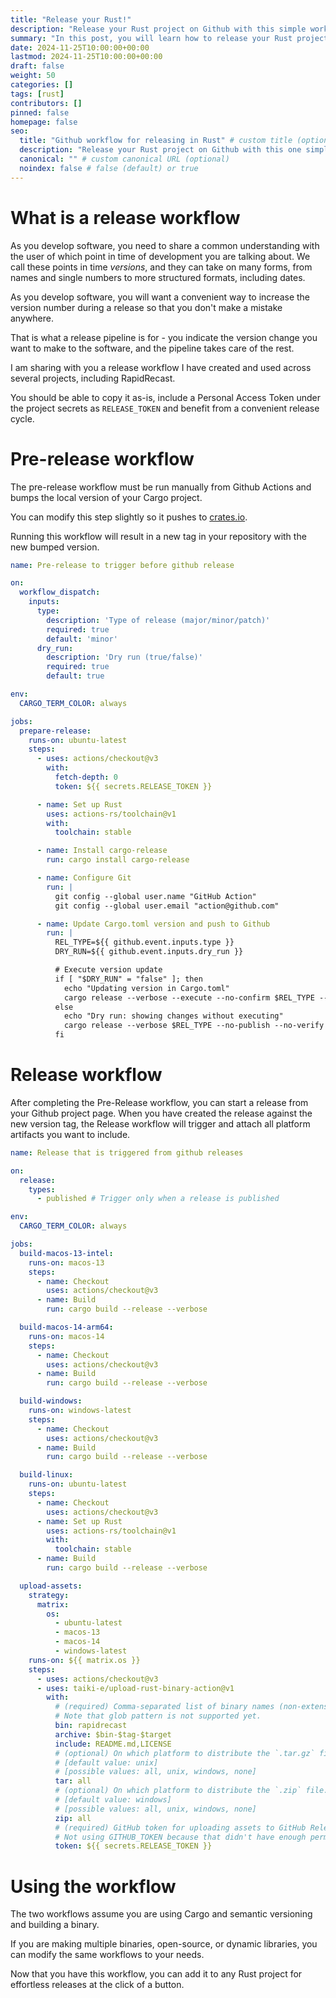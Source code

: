 ```yaml
---
title: "Release your Rust!"
description: "Release your Rust project on Github with this simple workflow"
summary: "In this post, you will learn how to release your Rust project while conveniently handling release versions."
date: 2024-11-25T10:00:00+00:00
lastmod: 2024-11-25T10:00:00+00:00
draft: false
weight: 50
categories: []
tags: [rust]
contributors: []
pinned: false
homepage: false
seo:
  title: "Github workflow for releasing in Rust" # custom title (optional)
  description: "Release your Rust project on Github with this one simple snippet" # custom description (recommended)
  canonical: "" # custom canonical URL (optional)
  noindex: false # false (default) or true
---
```


# What is a release workflow

As you develop software, you need to share a common understanding with the user of which point in time of development you are talking about.
We call these points in time *versions*, and they can take on many forms, from names and single numbers to more structured formats, including dates.

As you develop software, you will want a convenient way to increase the version number during a release so that you don't make a mistake anywhere.

That is what a release pipeline is for - you indicate the version change you want to make to the software, and the pipeline takes care of the rest.

I am sharing with you a release workflow I have created and used across several projects, including RapidRecast.

You should be able to copy it as-is, include a Personal Access Token under the project secrets as `RELEASE_TOKEN` and benefit from a convenient release cycle.

# Pre-release workflow

The pre-release workflow must be run manually from Github Actions and bumps the local version of your Cargo project.

You can modify this step slightly so it pushes to [crates.io](https://crates.io).

Running this workflow will result in a new tag in your repository with the new bumped version.

```yaml
name: Pre-release to trigger before github release

on:
  workflow_dispatch:
    inputs:
      type:
        description: 'Type of release (major/minor/patch)'
        required: true
        default: 'minor'
      dry_run:
        description: 'Dry run (true/false)'
        required: true
        default: true

env:
  CARGO_TERM_COLOR: always

jobs:
  prepare-release:
    runs-on: ubuntu-latest
    steps:
      - uses: actions/checkout@v3
        with:
          fetch-depth: 0
          token: ${{ secrets.RELEASE_TOKEN }}

      - name: Set up Rust
        uses: actions-rs/toolchain@v1
        with:
          toolchain: stable

      - name: Install cargo-release
        run: cargo install cargo-release

      - name: Configure Git
        run: |
          git config --global user.name "GitHub Action"
          git config --global user.email "action@github.com"

      - name: Update Cargo.toml version and push to Github
        run: |
          REL_TYPE=${{ github.event.inputs.type }}
          DRY_RUN=${{ github.event.inputs.dry_run }}

          # Execute version update
          if [ "$DRY_RUN" = "false" ]; then
            echo "Updating version in Cargo.toml"
            cargo release --verbose --execute --no-confirm $REL_TYPE --no-publish --no-verify
          else
            echo "Dry run: showing changes without executing"
            cargo release --verbose $REL_TYPE --no-publish --no-verify
          fi
```

# Release workflow

After completing the Pre-Release workflow, you can start a release from your Github project page.
When you have created the release against the new version tag, the Release workflow will trigger and attach all platform artifacts you want to include.

```yaml
name: Release that is triggered from github releases

on:
  release:
    types:
      - published # Trigger only when a release is published

env:
  CARGO_TERM_COLOR: always

jobs:
  build-macos-13-intel:
    runs-on: macos-13
    steps:
      - name: Checkout
        uses: actions/checkout@v3
      - name: Build
        run: cargo build --release --verbose

  build-macos-14-arm64:
    runs-on: macos-14
    steps:
      - name: Checkout
        uses: actions/checkout@v3
      - name: Build
        run: cargo build --release --verbose

  build-windows:
    runs-on: windows-latest
    steps:
      - name: Checkout
        uses: actions/checkout@v3
      - name: Build
        run: cargo build --release --verbose

  build-linux:
    runs-on: ubuntu-latest
    steps:
      - name: Checkout
        uses: actions/checkout@v3
      - name: Set up Rust
        uses: actions-rs/toolchain@v1
        with:
          toolchain: stable
      - name: Build
        run: cargo build --release --verbose

  upload-assets:
    strategy:
      matrix:
        os:
          - ubuntu-latest
          - macos-13
          - macos-14
          - windows-latest
    runs-on: ${{ matrix.os }}
    steps:
      - uses: actions/checkout@v3
      - uses: taiki-e/upload-rust-binary-action@v1
        with:
          # (required) Comma-separated list of binary names (non-extension portion of filename) to build and upload.
          # Note that glob pattern is not supported yet.
          bin: rapidrecast
          archive: $bin-$tag-$target
          include: README.md,LICENSE
          # (optional) On which platform to distribute the `.tar.gz` file.
          # [default value: unix]
          # [possible values: all, unix, windows, none]
          tar: all
          # (optional) On which platform to distribute the `.zip` file.
          # [default value: windows]
          # [possible values: all, unix, windows, none]
          zip: all
          # (required) GitHub token for uploading assets to GitHub Releases.
          # Not using GITHUB_TOKEN because that didn't have enough permissions?
          token: ${{ secrets.RELEASE_TOKEN }}
```

# Using the workflow

The two workflows assume you are using Cargo and semantic versioning and building a binary.

If you are making multiple binaries, open-source, or dynamic libraries, you can modify the same workflows to your needs.

Now that you have this workflow, you can add it to any Rust project for effortless releases at the click of a button.
